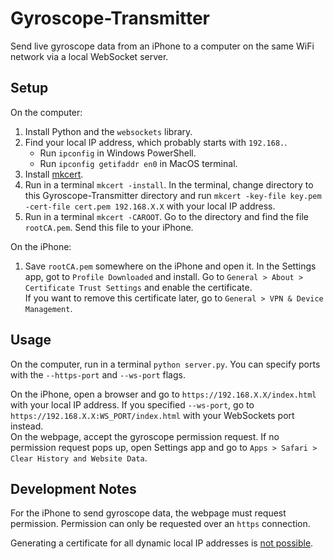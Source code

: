 # Gyroscope-Transmitter
Send live gyroscope data from an iPhone to a computer on the same WiFi network via a local WebSocket server.

## Setup
On the computer:
1. Install Python and the `websockets` library.
1. Find your local IP address, which probably starts with `192.168.`.
   * Run `ipconfig` in Windows PowerShell.
   * Run `ipconfig getifaddr en0` in MacOS terminal.
1. Install [mkcert](https://github.com/FiloSottile/mkcert).
1. Run in a terminal `mkcert -install`. In the terminal, change directory to this Gyroscope-Transmitter directory and run `mkcert -key-file key.pem -cert-file cert.pem 192.168.X.X` with your local IP address.
1. Run in a terminal `mkcert -CAROOT`. Go to the directory and find the file `rootCA.pem`. Send this file to your iPhone.

On the iPhone:
1. Save `rootCA.pem` somewhere on the iPhone and open it. In the Settings app, got to `Profile Downloaded` and install. Go to `General > About > Certificate Trust Settings` and enable the certificate.\
   If you want to remove this certificate later, go to `General > VPN & Device Management`.

## Usage
On the computer, run in a terminal `python server.py`. You can specify ports with the `--https-port` and `--ws-port` flags.

On the iPhone, open a browser and go to `https://192.168.X.X/index.html` with your local IP address. If you specified `--ws-port`, go to `https://192.168.X.X:WS_PORT/index.html` with your WebSockets port instead.\
On the webpage, accept the gyroscope permission request. If no permission request pops up, open Settings app and go to `Apps > Safari > Clear History and Website Data`.

## Development Notes
For the iPhone to send gyroscope data, the webpage must request permission. Permission can only be requested over an `https` connection.

Generating a certificate for all dynamic local IP addresses is [not possible](https://github.com/FiloSottile/mkcert/discussions/434).

